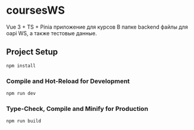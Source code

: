 # coursesWS

Vue 3 + TS + Pinia приложение для курсов
В папке backend файлы для oapi WS, а также тестовые данные.

## Project Setup

```sh
npm install
```

### Compile and Hot-Reload for Development

```sh
npm run dev
```

### Type-Check, Compile and Minify for Production

```sh
npm run build
```

